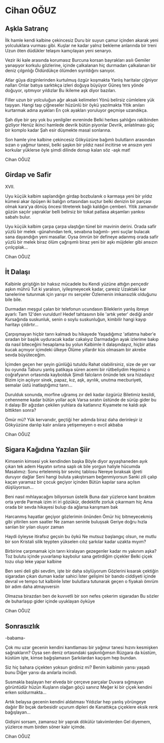 # Cihan OĞUZ

## Aşkla Satranç

İlk hamle kendi kalbine çekincesiz
Duru bir suyun çamur içinden akarak
yeni yolculuklara vurması gibi. Kuşlar
ne kadar yalnız bekleme anlarında bir treni
Uzun öten düdükler telaşını kamçılayan yeni senaryo.

Vezir iki kale arasında korumasız
Burcuna korsan bayrakları asılı
Gemiler yanaşıyor korkulu gözlerine, içinde çalkalanan
hiç durmadan çalkalanan bir deniz çılgınlığı
Öldürdükçe ölümden sıyrıldığını sanıyor.

Atlar güya dizginlerinden kurtulmuş özgür koşmakta
Yanlış haritalar çiğniyor nalları
Onlar batıya sarktıkça izleri doğuya büyüyor
Güneş ters yönde doğuyor, ışıtmıyor yıldızlar
Bu ikileme aşk diyor bazıları.

Filler uzun bir yolculuğun ağır aksak kelimeleri
Yönü belirsiz cümlelere yük taşıyan.
Hangi taşı çiğneseler hüzünlü bir öykü yazılmakta
Yitik anıları kurtarmak adına ayakları
En çok ayakları yoruluyor geçmişe uzandıkça.

Şah diye bir şey yok bu yenilgiler evreninde
Belki herkes şahlığını rakibinden gizliyor
Henüz ikinci hamlede devrik bütün piyonlar
Devrik, anlatılması güç bir komplo kadar
Şah esir düşmekte masal sonlarına.

Son hamle yine kalbine çekincesiz
Gökyüzüne bağımlı bulutların arasından
sızan o yağmur tanesi, belki şaşkın bir yıldız
nasıl incitirse ve ansızın yeni korkular yüklerse
öyle şimdi dilinde donup kalan söz -aşk mat!

Cihan OĞUZ

## Girdap ve Safir

XVII.

Uyu küçük kalbim
saplandığın girdap
bozbulanık o karmaşa
yeni bir yıldız kümesi
akar
öpüşen iki balığın ortasından
suçtur belki
denizin bir parçası olmak
kara'ya dönüş öncesi
titreterek bağlı kaldığın çemberi.
Yitik zamanıdır güzün
saçılır yapraklar belli belirsiz
bir tokat patlasa akşamları
yankısı sabahı bulur.

Uyu küçük kalbim
çarpa çarpa ulaştığın tünel
bir mavinin derini.
Orada safir yüzlü bir melek
-günahından terk, sevabına bağımlı-
yeni suçlar bulacak sana
dayandığın yeni masallar.
Oysa ömrün
bir defineye adanmış
orada safir yüzlü bir melek
biraz ölüm çağrışımlı
biraz yeni bir aşkı müjdeler gibi
ansızın çırılçıplak...

Cihan OĞUZ

## İt Dalaşı

Kalbinle giriştiğin bir haksız mücadele bu
Kendi yüzüne attığın pençedir aşkın mührü
Tut ki yaralısın, iyileşmeyecek kadar, çaresiz
Uzaktaki kar tanelerine tutunmak için yarışır mı serçeler
Özlemenin imkansızlık olduğunu bile bile.


Durmadan meşgul çalan bir telefonun ucundasın
Bileklerin yanlış ibreye ayarlı: Tam 12'den vuruldun!
Hedef tahtasının bile 'artık yeter' dediği andır
Kursağında suskunluk, senin o soylu suskunluğun,
            kimbilir hangi kayıp haritayı çıldırtır...


Çarpışmayan hiçbir tanrı kalmadı bu hikayede
Yaşadığımız 'atlatma haber'e sıradan bir başlık uyduracak kadar 
cakalıyız
Darmadağın ayak izlerime bakıp da nasıl biteceğini hesaplama bu yolun
Kalbimle it dalaşındayız, hiçbir atlas kucak açmıyor içimdeki ülkeye
Ölüme yıllardır küs olmasam bir akrebe sevda büyüteceğim.


İçimden geçen her şeyin günlüğü tutuldu
Rahat olabilirsiniz, size de yer var bu oyunda
Taburu yanlış patikaya süren acemi bir rütbeliydim
Hepimiz o coğrafyanın ortasında kaybolduk
Şimdi falcıların önünde tek sıra hizadayız
Bizim için açılıyor sinek, papaz, kız,
aşk, ayrılık, unutma mecburiyeti,
semalar üstü inatlaştığımız tanrı...


Durulduk sonunda, morfine uğramış zır deli kadar özgürüz
Biletimiz kesildi, cehenneme kadar bütün yollar açık
Varsa sıratın üstünde de sürüp gider bu it dalaşı
Bir ağızdan çekilen yuhlara da katlanırız
Kıyamete ne kaldı aşk bittikten sonra?


Ömür mü? Yük kervanıdır, geçtiği her adımda biraz daha derinleşir iz
Gökyüzüne darılıp kalır anılara yetişemeyen o evcil akbaba

Cihan OĞUZ

## Sigara Kağıdına Yazılan Şiir

Kimsenin kimsesi yok kendinden başka
Böyle diyor ayyaşhaneden ayık çıkan tek adem
Hayatın sırtına saplı ok bile yorgun haliyle hücumda
Masalımız: Sonu ertelenmiş bir sevinç tablosu
Nereye bıraksak iğreti duruyor dağlar
Seni hangi buluta yakıştırsam beğenmiyorsun
Sanki zili çalıp kaçan yaramaz bir çocuk geçiyor içinden
Bütün kapılar sana açılsın düşlüyorsun...


Beni nasıl mıhlayacağını biliyorsun üstelik
Buna dair yüzlerce kanıt bıraktım orta yerde
Parmak izim iri iri gözükür, dedektife zorluk çıkarmam hiç
Ama orada bir sevda hikayesi bulup da ağlarsa karışmam bak


Harcanmış hayatlar geçiyor gözlerimin önünden
Ömür hiç bitmeyecekmiş gibi yitirilen som saatler
Ne zaman seninle buluşsak
Geriye doğru hızla sarılan bir yılan oluyor zaman


Haydi öyleyse itirafsız geçsin bu öykü
Ne mutsuz başlangıç olsun, ne mutlu bir son
Kristali silik teypten yükselen cılız şarkılar kadar uzakta mıyım?


Birbirine çarpmamak için tanrı kiralayan gezegenler kadar mı yakınım 
aşka?
Toz bulutu içinde yuvarlanıp kaybolur sana getirdiğim çiçekler
Belki çiçek tozu olup leke yapar kalbine


Ben seni deli gibi sevdim, işte bir daha söylüyorum
Gözlerini kısarak çektiğin sigaradan çıkan duman kadar sahici
İster gelişimi bir bando ciddiyeti içinde devral ve tempo tut kalbinle
İster bulutlara tutunarak geçen o fiyakalı ömrüm bir adım daha 
atmayıversin


Olmazsa birazdan ben de kuvvetli bir son nefes çekerim sigaradan
Bu sözler de buharlaşıp gider içinde uyuklayan öyküye

Cihan OĞUZ

## Sonrasızlık

-babama-

Çok mu uzar gecenin kendini kanıtlaması
bir yağmur tanesi hızını kesmişken sağnakların?
Oysa sen deniz ortasındaki şaşkınlığımsın
Rüzgara da küstüm, küstüm işte, kimse bağışlamasın
Şarkılardan kaçışım hep bundan.

Siz hiç bahara çiçekten yoksun girdiniz mi?
Benim kalbimin yarısı yaşadı bunu
Diğer yarısı da anılarla incindi.

Susmakla başlayan her elveda bir çerçeve parçalar
Duvara sığmayan görüntüdür hüzün
Kuşların olağan göçü sanırız
Meğer ki bir çiçek kendini erken soldurmakta...

Artık belaysa gecenin kendini aldatması
Yıldızlar hep yanlış yörüngeye dağılır
Bir bıçak darbesidir uçurum dipleri de
Kanattıkça çiçeklere eksik renk bağışlayan...

Gidişini sorsam, zamansız bir yaprak dökülür takvimlerden
Gel diyemem, yüzlerce mum birden söner kalır içimde.

Cihan OĞUZ